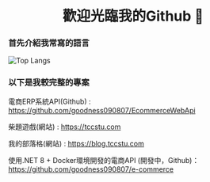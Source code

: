 <h1 align='center'>歡迎光臨我的Github 👋</h1>

### 首先介紹我常寫的語言

![Top Langs](https://github-readme-stats.vercel.app/api/top-langs/?username=goodness090807&size_weight=0.5&count_weight=0.5&layout=compact&theme=dark)

### 以下是我較完整的專案

電商ERP系統API(Github) : https://github.com/goodness090807/EcommerceWebApi

柴題遊戲(網站) : https://tccstu.com

我的部落格(網站) : https://blog.tccstu.com

使用.NET 8 + Docker環境開發的電商API (開發中，Github)： https://github.com/goodness090807/e-commerce
